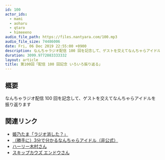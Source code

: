 ```yaml
---
id: 100
actor_ids:
  - mami
  - aoharu
  - qtaro
  - himeeeno
audio_file_path: https://files.nantyara.com/100.mp3
audio_file_size: 74486006
date: Fri, 06 Dec 2019 22:55:00 +0900
description: なんちゃラジオ配信 100 回を記念して、ゲストを交えてなんちゃらアイドルを振り返ります
duration: 3099.9772083333332
layout: article
title: 第100回「配信 100 回記念 いろいろ振り返る」
---
```

## 概要

なんちゃラジオ配信 100 回を記念して、ゲストを交えてなんちゃらアイドルを振り返ります

## 関連リンク

* [姫乃たま「ラジオ消した？」](https://radiotalk.jp/program/28798)
* [（勝手に）3分で分かるなんちゃらアイドル（非公式）](https://soundcloud.com/yuk_yuk_p/3a-1)
* [ハーリー木村さん](https://twitter.com/exTALIZMAN)
* [スキップカウズ エンドウさん](https://twitter.com/en_boo)